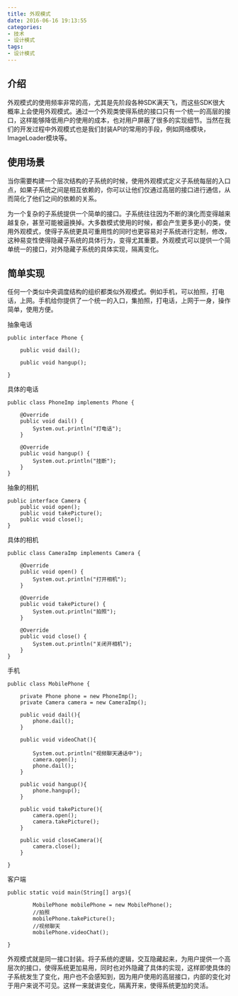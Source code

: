```yaml
---
title: 外观模式
date: 2016-06-16 19:13:55
categories:
- 技术
- 设计模式
tags:
- 设计模式
---
```



## 介绍

外观模式的使用频率非常的高，尤其是先阶段各种SDK满天飞，而这些SDK很大概率上会使用外观模式。通过一个外观类使得系统的接口只有一个统一的高层的接口，这样能够降低用户的使用的成本，也对用户屏蔽了很多的实现细节。当然在我们的开发过程中外观模式也是我们封装API的常用的手段，例如网络模块，ImageLoader模块等。


## 使用场景

当你需要构建一个层次结构的子系统的时候，使用外观模式定义子系统每层的入口点，如果子系统之间是相互依赖的，你可以让他们仅通过高层的接口进行通信，从而简化了他们之间的依赖的关系。

为一个复杂的子系统提供一个简单的接口。子系统往往因为不断的演化而变得越来越复杂，甚至可能被逼换掉。大多数模式使用的时候，都会产生更多更小的类，使用外观模式，使得子系统更具可重用性的同时也更容易对子系统进行定制，修改，这种易变性使得隐藏子系统的具体行为，变得尤其重要。外观模式可以提供一个简单统一的接口，对外隐藏子系统的具体实现，隔离变化。



## 简单实现

任何一个类似中央调度结构的组织都类似外观模式。例如手机，可以拍照，打电话，上网。手机给你提供了一个统一的入口，集拍照，打电话，上网于一身，操作简单，使用方便。

抽象电话
```
public interface Phone {

    public void dail();

    public void hangup();

}
```

具体的电话
```
public class PhoneImp implements Phone {

    @Override
    public void dail() {
        System.out.println("打电话");
    }

    @Override
    public void hangup() {
        System.out.println("挂断");
    }
}
```

抽象的相机
```
public interface Camera {
    public void open();
    public void takePicture();
    public void close();
}
```

具体的相机
```
public class CameraImp implements Camera {

    @Override
    public void open() {
        System.out.println("打开相机");
    }

    @Override
    public void takePicture() {
        System.out.println("拍照");
    }

    @Override
    public void close() {
        System.out.println("关闭开相机");
    }
}
```

手机
```
public class MobilePhone {

    private Phone phone = new PhoneImp();
    private Camera camera = new CameraImp();

    public void dail(){
        phone.dail();
    }

    public void videoChat(){

        System.out.println("视频聊天通话中");
        camera.open();
        phone.dail();
    }

    public void hangup(){
        phone.hangup();
    }

    public void takePicture(){
        camera.open();
        camera.takePicture();
    }

    public void closeCamera(){
        camera.close();
    }

}

```

客户端
```
public static void main(String[] args){

        MobilePhone mobilePhone = new MobilePhone();
        //拍照
        mobilePhone.takePicture();
        //视频聊天
        mobilePhone.videoChat();

}
```

外观模式就是同一接口封装。将子系统的逻辑，交互隐藏起来，为用户提供一个高层次的接口，使得系统更加易用，同时也对外隐藏了具体的实现，这样即使具体的子系统发生了变化，用户也不会感知到，因为用户使用的高层接口，内部的变化对于用户来说不可见。这样一来就讲变化，隔离开来，使得系统更加的灵活。